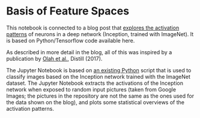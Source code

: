 # Basis of Feature Spaces

This notebook is connected to a blog post that [explores the activation patterns](https://ptrrupprecht.wordpress.com/2017/11/14/the-basis-of-feature-spaces-in-deep-networks/) of neurons in a deep network (Inception, trained with ImageNet). It is based on Python/Tensorflow code available here.

As described in more detail in the blog, all of this was inspired by a publication by [Olah et al.](https://distill.pub/2017/feature-visualization/), Distill (2017).

The Jupyter Notebook is based on [an existing Python](https://github.com/tensorflow/models/blob/master/tutorials/image/imagenet/classify_image.py) script that is used to classify images based on the Inception network trained with the ImageNet dataset. The Jupyter Notebook extracts the activations of the Inception network when exposed to random input pictures (taken from Google Images; the pictures in the repository are not the same as the ones used for the data shown on the blog), and plots some statistical overviews of the activation patterns.
